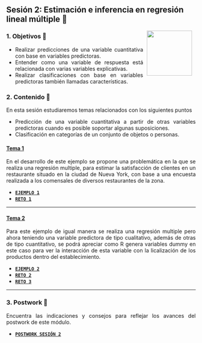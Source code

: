 ## Sesión 2: Estimación e inferencia en regresión lineal múltiple :floppy_disk:

<img src="../images/android-kotlin.png" align="right" height="120" hspace="10">
<div style="text-align: justify;">

### 1. Objetivos :dart: 

- Realizar predicciones de una variable cuantitativa con base en variables predictoras.
- Entender como una variable de respuesta está relacionada con varias variables explicativas. 
- Realizar clasificaciones con base en variables predictoras también llamadas características.

### 2. Contenido :blue_book:

En esta sesión estudiaremos temas relacionados con los siguientes puntos

- Predicción de una variable cuantitativa a partir de otras variables predictoras cuando es posible soportar algunas suposiciones.
- Clasificación en categorías de un conjunto de objetos o personas.

#### <ins> Tema 1</ins>

En el desarrollo de este ejemplo se propone una problemática en la que se realiza una regresión multiple, para estimar la satisfacción de clientes en un restaurante situado en la ciudad de Nueva York, con base a una encuesta realizada a los comensales de diversos restaurantes de la zona.

- [**`EJEMPLO 1`**](./Ejemplo-01)
- [**`RETO 1`**](./Reto-01)
---


#### <ins>Tema 2</ins>

Para este ejemplo de igual manera se realiza una regresión multiple pero ahora teniendo una variable predictora de tipo cualitativo, además de otras de tipo cuantitativo, se podrá apreciar como R genera variables dummy en este caso para ver la interacción de esta variable con la licalización de los productos dentro del establecimiento.  

- [**`EJEMPLO 2`**](./Ejemplo-02)
- [**`RETO 2`**](./Reto-02)
- [**`RETO 3`**](./Reto-03)
---


### 3. Postwork :memo:

Encuentra las indicaciones y consejos para reflejar los avances del postwork de este módulo.

- [**`POSTWORK SESIÓN 2`**](./Postwork/)

<br/>


</div>





